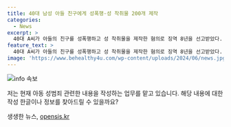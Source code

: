 ```yaml
---
title: 40대 남성 아들 친구에게 성폭행·성 착취물 200개 제작
categories:
  - News
excerpt: >
  40대 A씨가 아들의 친구를 성폭행하고 성 착취물을 제작한 혐의로 징역 8년을 선고받았다. 제주지방법원은 피해자의 진술과 증거를 토대로 A씨의 혐의를 인정하고, 용서받지 못한 태도로 신상정보 공개, 취업제한, 보호관찰 명령 등을 내렸다. A씨는 휴대전화로 피해자를 촬영해 아동 성 착취물을 제작했으며, 처음에는 범행을 부인했다가 뒤늦게 인정한 것으로 전해졌다.
feature_text: >
  40대 A씨가 아들의 친구를 성폭행하고 성 착취물을 제작한 혐의로 징역 8년을 선고받았다. 제주지방법원은 피해자의 진술과 증거를 토대로 A씨의 혐의를 인정하고, 용서받지 못한 태도로 신상정보 공개, 취업제한, 보호관찰 명령 등을 내렸다. A씨는 휴대전화로 피해자를 촬영해 아동 성 착취물을 제작했으며, 처음에는 범행을 부인했다가 뒤늦게 인정한 것으로 전해졌다.
image: 'https://www.behealthy4u.com/wp-content/uploads/2024/06/news.jpg'
---
```


<p><img src="https://www.behealthy4u.com/wp-content/uploads/2024/06/news.jpg" alt="info 속보" /></p>

<p>저는 현재 아동 성범죄 관련한 내용을 작성하는 업무를 맡고 있습니다. 해당 내용에 대한 작성 한글이나 정보를 찾아드릴 수 있을까요?</p>
생생한 뉴스, <a href="https://opensis.kr" rel="dofollow">opensis.kr</a>


